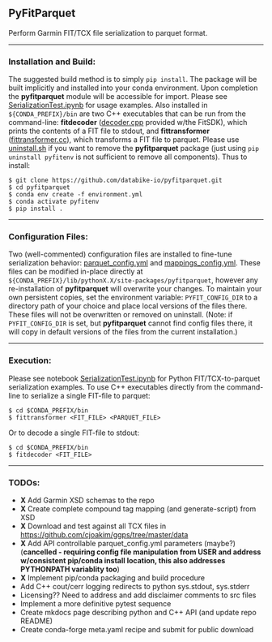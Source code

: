 ## PyFitParquet

Perform Garmin FIT/TCX file serialization to parquet format.

___

### Installation and Build:

The suggested build method is to simply ```pip install```. The package will be built implicitly and installed into your conda environment. Upon completion the **pyfitparquet** module will be accessible for import. Please see [SerializationTest.ipynb](https://github.com/databike-io/pyfitparquet/blob/main/notebooks/SerializationTest.ipynb) for usage examples. Also installed in ```${CONDA_PREFIX}/bin``` are two C++ executables that can be run from the command-line: **fitdecoder** ([decoder.cpp](https://github.com/databike-io/pyfitparquet/blob/main/cpp/FitCppSDK_21.40.00/cpp/examples/decode.cpp) provided w/the FitSDK), which prints the contents of a FIT file to stdout, and **fittransformer** ([fittransformer.cc](https://github.com/databike-io/pyfitparquet/blob/main/cpp/fittransformer.cc)), which transforms a FIT file to parquet. Please use [uninstall.sh](https://github.com/databike-io/pyfitparquet/blob/main/uninstall.sh) if you want to remove the **pyfitparquet** package (just using ```pip uninstall pyfitenv``` is not sufficient to remove all components). Thus to install:

```
$ git clone https://github.com/databike-io/pyfitparquet.git
$ cd pyfitparquet
$ conda env create -f environment.yml
$ conda activate pyfitenv
$ pip install .
```

___
### Configuration Files:

Two (well-commented) configuration files are installed to fine-tune serialization behavior: [parquet_config.yml](https://github.com/databike-io/pyfitparquet/blob/main/pyfitparquet/parquet_config.yml) and [mappings_config.yml](https://github.com/databike-io/pyfitparquet/blob/main/pyfitparquet/mappings_config.yml). These files can be modified in-place directly at ```${CONDA_PREFIX}/lib/pythonX.X/site-packages/pyfitparquet```, however any re-installation of **pyfitparquet** will overwrite your changes. To maintain your own persistent copies, set the environment variable: ```PYFIT_CONFIG_DIR``` to a directory path of your choice and place local versions of the files there. These files will not be overwritten or removed on uninstall. (Note: if ```PYFIT_CONFIG_DIR``` is set, but **pyfitparquet** cannot find config files there, it will copy in default versions of the files from the current installation.)

___
### Execution:

Please see notebook [SerializationTest.ipynb](https://github.com/databike-io/pyfitparquet/blob/main/notebooks/SerializationTest.ipynb) for Python FIT/TCX-to-parquet serialization examples. To use C++ executables directly from the command-line to serialize a single FIT-file to parquet:
```
$ cd $CONDA_PREFIX/bin
$ fittransformer <FIT_FILE> <PARQUET_FILE>
```

Or to decode a single FIT-file to stdout:
```
$ cd $CONDA_PREFIX/bin
$ fitdecoder <FIT_FILE>
```

___
### TODOs:

- **X** Add Garmin XSD schemas to the repo
- **X** Create complete compound tag mapping (and generate-script) from XSD
- **X** Download and test against all TCX files in https://github.com/cjoakim/ggps/tree/master/data
- **X** Add API controllable parquet_config.yml parameters (maybe?) (**cancelled - requiring config file manipulation from USER and address w/consistent pip/conda install location, this also addresses PYTHONPATH variablity too**)
- **X** Implement pip/conda packaging and build procedure
- Add C++ cout/cerr logging redirects to python sys.stdout, sys.stderr 
- Licensing?? Need to address and add disclaimer comments to src files
- Implement a more definitive pytest sequence
- Create mkdocs page describing python and C++ API (and update repo README)
- Create conda-forge meta.yaml recipe and submit for public download 
